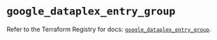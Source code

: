 # `google_dataplex_entry_group`

Refer to the Terraform Registry for docs: [`google_dataplex_entry_group`](https://registry.terraform.io/providers/hashicorp/google/6.21.0/docs/resources/dataplex_entry_group).
